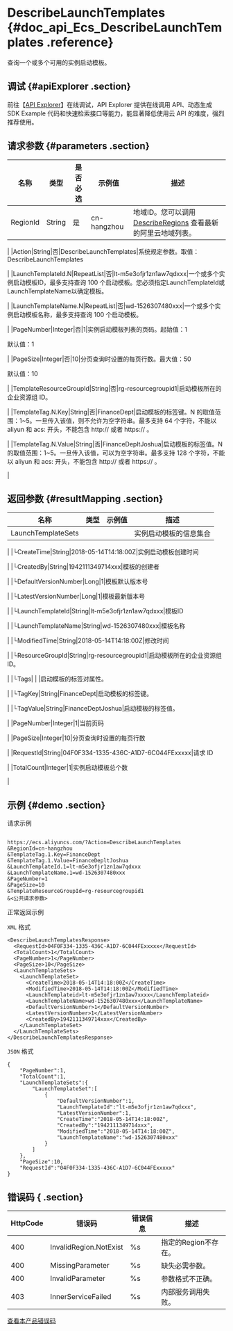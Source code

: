 # DescribeLaunchTemplates {#doc_api_Ecs_DescribeLaunchTemplates .reference}

查询一个或多个可用的实例启动模板。

## 调试 {#apiExplorer .section}

前往【[API Explorer](https://api.aliyun.com/#product=Ecs&api=DescribeLaunchTemplates)】在线调试，API Explorer 提供在线调用 API、动态生成 SDK Example 代码和快速检索接口等能力，能显著降低使用云 API 的难度，强烈推荐使用。

## 请求参数 {#parameters .section}

|名称|类型|是否必选|示例值|描述|
|--|--|----|---|--|
|RegionId|String|是|cn-hangzhou|地域ID。您可以调用 [DescribeRegions](~~25609~~) 查看最新的阿里云地域列表。

 |
|Action|String|否|DescribeLaunchTemplates|系统规定参数。取值：DescribeLaunchTemplates

 |
|LaunchTemplateId.N|RepeatList|否|lt-m5e3ofjr1zn1aw7qdxxx|一个或多个实例启动模板ID，最多支持查询 100 个启动模板。您必须指定LaunchTemplateId或LaunchTemplateName以确定模板。

 |
|LaunchTemplateName.N|RepeatList|否|wd-1526307480xxx|一个或多个实例启动模板名称，最多支持查询 100 个启动模板。

 |
|PageNumber|Integer|否|1|实例启动模板列表的页码。起始值：1

 默认值：1

 |
|PageSize|Integer|否|10|分页查询时设置的每页行数。最大值：50

 默认值：10

 |
|TemplateResourceGroupId|String|否|rg-resourcegroupid1|启动模板所在的企业资源组 ID。

 |
|TemplateTag.N.Key|String|否|FinanceDept|启动模板的标签键。N 的取值范围：1~5。一旦传入该值，则不允许为空字符串。最多支持 64 个字符，不能以 aliyun 和 acs: 开头，不能包含 http:// 或者 https:// 。

 |
|TemplateTag.N.Value|String|否|FinanceDepltJoshua|启动模板的标签值。N 的取值范围：1~5。一旦传入该值，可以为空字符串。最多支持 128 个字符，不能以 aliyun 和 acs: 开头，不能包含 http:// 或者 https:// 。

 |

## 返回参数 {#resultMapping .section}

|名称|类型|示例值|描述|
|--|--|---|--|
|LaunchTemplateSets| | |实例启动模板的信息集合

 |
|└CreateTime|String|2018-05-14T14:18:00Z|实例启动模板创建时间

 |
|└CreatedBy|String|1942111349714xxx|模板的创建者

 |
|└DefaultVersionNumber|Long|1|模板默认版本号

 |
|└LatestVersionNumber|Long|1|模板最新版本号

 |
|└LaunchTemplateId|String|lt-m5e3ofjr1zn1aw7qdxxx|模板ID

 |
|└LaunchTemplateName|String|wd-1526307480xxx|模板名称

 |
|└ModifiedTime|String|2018-05-14T14:18:00Z|修改时间

 |
|└ResourceGroupId|String|rg-resourcegroupid1|启动模板所在的企业资源组 ID。

 |
|└Tags| | |启动模板的标签对属性。

 |
|└TagKey|String|FinanceDept|启动模板的标签键。

 |
|└TagValue|String|FinanceDeptJoshua|启动模板的标签值。

 |
|PageNumber|Integer|1|当前页码

 |
|PageSize|Integer|10|分页查询时设置的每页行数

 |
|RequestId|String|04F0F334-1335-436C-A1D7-6C044FExxxxx|请求 ID

 |
|TotalCount|Integer|1|实例启动模板总个数

 |

## 示例 {#demo .section}

请求示例

``` {#request_demo}

https://ecs.aliyuncs.com/?Action=DescribeLaunchTemplates
&RegionId=cn-hangzhou
&TemplateTag.1.Key=FinanceDept
&TemplateTag.1.Value=FinanceDepltJoshua
&LaunchTemplateId.1=lt-m5e3ofjr1zn1aw7qdxxx
&LaunchTemplateName.1=wd-1526307480xxx
&PageNumber=1
&PageSize=10
&TemplateResourceGroupId=rg-resourcegroupid1
&<公共请求参数>

```

正常返回示例

`XML` 格式

``` {#xml_return_success_demo}
<DescribeLaunchTemplatesResponse>
  <RequestId>04F0F334-1335-436C-A1D7-6C044FExxxxx</RequestId>
  <TotalCount>1</TotalCount>
  <PageNumber>1</PageNumber>
  <PageSize>10</PageSize>
  <LaunchTemplateSets>
    <LaunchTemplateSet>
      <CreateTime>2018-05-14T14:18:00Z</CreateTime>
      <ModifiedTime>2018-05-14T14:18:00Z</ModifiedTime>
      <LaunchTemplateid>lt-m5e3ofjr1zn1aw7xxxx</LaunchTemplateid>
      <LaunchTemplateName>wd-1526307480xxx</LaunchTemplateName>
      <DefaultVersionNumber>1</DefaultVersionNumber>
      <LatestVersionNumber>1</LatestVersionNumber>
      <CreatedBy>1942111349714xxx</CreatedBy>
    </LaunchTemplateSet>
  </LaunchTemplateSets>
</DescribeLaunchTemplatesResponse>

```

`JSON` 格式

``` {#json_return_success_demo}
{
	"PageNumber":1,
	"TotalCount":1,
	"LaunchTemplateSets":{
		"LaunchTemplateSet":[
			{
				"DefaultVersionNumber":1,
				"LaunchTemplateId":"lt-m5e3ofjr1zn1aw7qdxxx",
				"LatestVersionNumber":1,
				"CreateTime":"2018-05-14T14:18:00Z",
				"CreatedBy":"1942111349714xxx",
				"ModifiedTime":"2018-05-14T14:18:00Z",
				"LaunchTemplateName":"wd-1526307480xxx"
			}
		]
	},
	"PageSize":10,
	"RequestId":"04F0F334-1335-436C-A1D7-6C044FExxxxx"
}
```

## 错误码 { .section}

|HttpCode|错误码|错误信息|描述|
|--------|---|----|--|
|400|InvalidRegion.NotExist|%s|指定的Region不存在。|
|400|MissingParameter|%s|缺失必需参数。|
|400|InvalidParameter|%s|参数格式不正确。|
|403|InnerServiceFailed|%s|内部服务调用失败。|

[查看本产品错误码](https://error-center.aliyun.com/status/product/Ecs)

